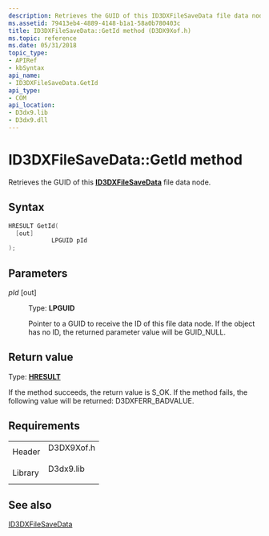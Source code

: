 ```yaml
---
description: Retrieves the GUID of this ID3DXFileSaveData file data node.
ms.assetid: 79413eb4-4889-4148-b1a1-58a0b780403c
title: ID3DXFileSaveData::GetId method (D3DX9Xof.h)
ms.topic: reference
ms.date: 05/31/2018
topic_type: 
- APIRef
- kbSyntax
api_name: 
- ID3DXFileSaveData.GetId
api_type: 
- COM
api_location: 
- D3dx9.lib
- D3dx9.dll
---
```


# ID3DXFileSaveData::GetId method

Retrieves the GUID of this [**ID3DXFileSaveData**](id3dxfilesavedata.md) file data node.

## Syntax


```C++
HRESULT GetId(
  [out] 
            LPGUID pId
);
```



## Parameters

<dl> <dt>

*pId* \[out\]
</dt> <dd>

Type: **LPGUID**

Pointer to a GUID to receive the ID of this file data node. If the object has no ID, the returned parameter value will be GUID\_NULL.

</dd> </dl>

## Return value

Type: **[**HRESULT**](https://msdn.microsoft.com/library/Bb401631(v=MSDN.10).aspx)**

If the method succeeds, the return value is S\_OK. If the method fails, the following value will be returned: D3DXFERR\_BADVALUE.

## Requirements



|                    |                                                                                       |
|--------------------|---------------------------------------------------------------------------------------|
| Header<br/>  | <dl> <dt>D3DX9Xof.h</dt> </dl> |
| Library<br/> | <dl> <dt>D3dx9.lib</dt> </dl>  |



## See also

<dl> <dt>

[ID3DXFileSaveData](id3dxfilesavedata.md)
</dt> </dl>

 

 




